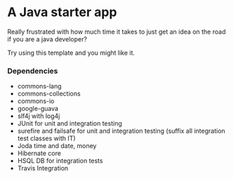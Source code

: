# A Java starter app

Really frustrated with how much time it takes to just get an idea on the road if you are a java developer? 

Try using this template and you might like it.

### Dependencies
* commons-lang
* commons-collections
* commons-io
* google-guava
* slf4j with log4j
* JUnit for unit and integration testing
* surefire and failsafe for unit and integration testing (suffix all integration test classes with IT)
* Joda time and date, money
* Hibernate core
* HSQL DB for integration tests
* Travis Integration





